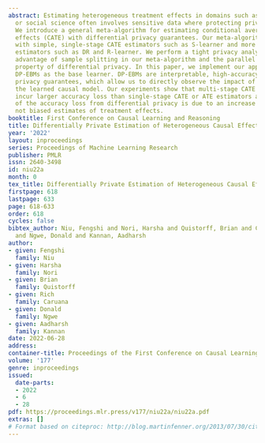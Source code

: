 ```yaml
---
abstract: Estimating heterogeneous treatment effects in domains such as healthcare
  or social science often involves sensitive data where protecting privacy is important.
  We introduce a general meta-algorithm for estimating conditional average treatment
  effects (CATE) with differential privacy guarantees. Our meta-algorithm can work
  with simple, single-stage CATE estimators such as S-learner and more complex multi-stage
  estimators such as DR and R-learner. We perform a tight privacy analysis by taking
  advantage of sample splitting in our meta-algorithm and the parallel composition
  property of differential privacy. In this paper, we implement our approach using
  DP-EBMs as the base learner. DP-EBMs are interpretable, high-accuracy models with
  privacy guarantees, which allow us to directly observe the impact of DP noise on
  the learned causal model. Our experiments show that multi-stage CATE estimators
  incur larger accuracy loss than single-stage CATE or ATE estimators and that most
  of the accuracy loss from differential privacy is due to an increase in variance,
  not biased estimates of treatment effects.
booktitle: First Conference on Causal Learning and Reasoning
title: Differentially Private Estimation of Heterogeneous Causal Effects
year: '2022'
layout: inproceedings
series: Proceedings of Machine Learning Research
publisher: PMLR
issn: 2640-3498
id: niu22a
month: 0
tex_title: Differentially Private Estimation of Heterogeneous Causal Effects
firstpage: 618
lastpage: 633
page: 618-633
order: 618
cycles: false
bibtex_author: Niu, Fengshi and Nori, Harsha and Quistorff, Brian and Caruana, Rich
  and Ngwe, Donald and Kannan, Aadharsh
author:
- given: Fengshi
  family: Niu
- given: Harsha
  family: Nori
- given: Brian
  family: Quistorff
- given: Rich
  family: Caruana
- given: Donald
  family: Ngwe
- given: Aadharsh
  family: Kannan
date: 2022-06-28
address:
container-title: Proceedings of the First Conference on Causal Learning and Reasoning
volume: '177'
genre: inproceedings
issued:
  date-parts:
  - 2022
  - 6
  - 28
pdf: https://proceedings.mlr.press/v177/niu22a/niu22a.pdf
extras: []
# Format based on citeproc: http://blog.martinfenner.org/2013/07/30/citeproc-yaml-for-bibliographies/
---
```

